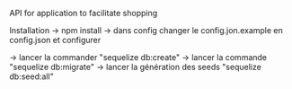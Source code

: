 API for application to facilitate shopping


Installation
-> npm install
-> dans config changer le config.jon.example en config.json et configurer

-> lancer la commander "sequelize db:create"
-> lancer la commande "sequelize db:migrate"
-> lancer la génération des seeds "sequelize db:seed:all"